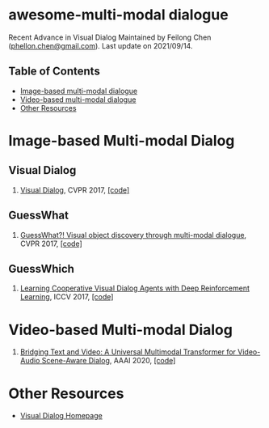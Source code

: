 # awesome-multi-modal dialogue
Recent Advance in Visual Dialog
Maintained by Feilong Chen (phellon.chen@gmail.com). Last update on 2021/09/14.
<!-- Last update on 2021/09/14. -->
## Table of Contents

* [Image-based multi-modal dialogue](#Image-based-multi-modal-Dialog)
* [Video-based multi-modal dialogue](#video-based-multi-modal-Dialog)
* [Other Resources](#other-resources)


# Image-based Multi-modal Dialog

## Visual Dialog
1. [Visual Dialog](https://arxiv.org/abs/1611.08669), CVPR 2017, [[code]](https://github.com/batra-mlp-lab/visdial)

## GuessWhat
1. [GuessWhat?! Visual object discovery through multi-modal dialogue](https://arxiv.org/abs/1611.08481), CVPR 2017, [[code]](https://guesswhat.ai)

## GuessWhich
1. [Learning Cooperative Visual Dialog Agents with Deep Reinforcement Learning](https://arxiv.org/abs/1703.06585), ICCV 2017, [[code]](https://github.com/batra-mlp-lab/visdial-rl)

# Video-based Multi-modal Dialog

1. [Bridging Text and Video: A Universal Multimodal Transformer for Video-Audio Scene-Aware Dialog](https://arxiv.org/abs/2002.00163), AAAI 2020, [[code]](https://github.com/ictnlp/DSTC8-AVSD)



# Other Resources

* [Visual Dialog Homepage](https://visualdialog.org/)



